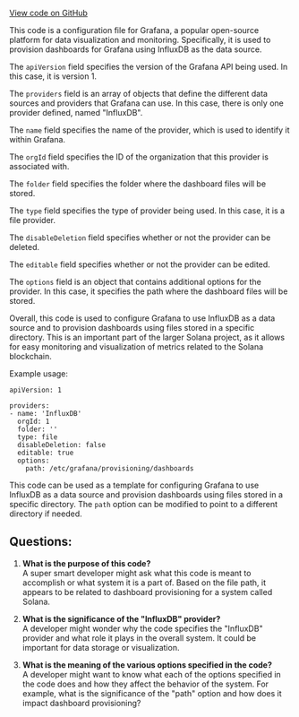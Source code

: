 [View code on GitHub](https://github.com/solana-labs/solana/blob/master/metrics/scripts/grafana-provisioning/dashboards/dashboard.yml)

This code is a configuration file for Grafana, a popular open-source platform for data visualization and monitoring. Specifically, it is used to provision dashboards for Grafana using InfluxDB as the data source. 

The `apiVersion` field specifies the version of the Grafana API being used. In this case, it is version 1. 

The `providers` field is an array of objects that define the different data sources and providers that Grafana can use. In this case, there is only one provider defined, named "InfluxDB". 

The `name` field specifies the name of the provider, which is used to identify it within Grafana. 

The `orgId` field specifies the ID of the organization that this provider is associated with. 

The `folder` field specifies the folder where the dashboard files will be stored. 

The `type` field specifies the type of provider being used. In this case, it is a file provider. 

The `disableDeletion` field specifies whether or not the provider can be deleted. 

The `editable` field specifies whether or not the provider can be edited. 

The `options` field is an object that contains additional options for the provider. In this case, it specifies the path where the dashboard files will be stored. 

Overall, this code is used to configure Grafana to use InfluxDB as a data source and to provision dashboards using files stored in a specific directory. This is an important part of the larger Solana project, as it allows for easy monitoring and visualization of metrics related to the Solana blockchain. 

Example usage:

```
apiVersion: 1

providers:
- name: 'InfluxDB'
  orgId: 1
  folder: ''
  type: file
  disableDeletion: false
  editable: true
  options:
    path: /etc/grafana/provisioning/dashboards
```

This code can be used as a template for configuring Grafana to use InfluxDB as a data source and provision dashboards using files stored in a specific directory. The `path` option can be modified to point to a different directory if needed.
## Questions: 
 1. **What is the purpose of this code?**\
A super smart developer might ask what this code is meant to accomplish or what system it is a part of. Based on the file path, it appears to be related to dashboard provisioning for a system called Solana.

2. **What is the significance of the "InfluxDB" provider?**\
A developer might wonder why the code specifies the "InfluxDB" provider and what role it plays in the overall system. It could be important for data storage or visualization.

3. **What is the meaning of the various options specified in the code?**\
A developer might want to know what each of the options specified in the code does and how they affect the behavior of the system. For example, what is the significance of the "path" option and how does it impact dashboard provisioning?
